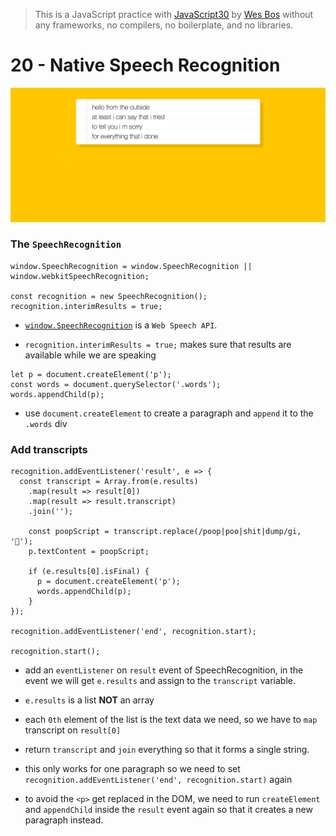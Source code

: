 > This is a JavaScript practice with [JavaScript30](https://javascript30.com/) by [Wes Bos](https://github.com/wesbos) without any frameworks, no compilers, no boilerplate, and no libraries.

# 20 - Native Speech Recognition

![](images/20_00.png)

### The `SpeechRecognition`

```
window.SpeechRecognition = window.SpeechRecognition || window.webkitSpeechRecognition;

const recognition = new SpeechRecognition();
recognition.interimResults = true;
```
- [`window.SpeechRecognition`](https://developer.mozilla.org/en-US/docs/Web/API/SpeechRecognition) is a `Web Speech API`.

- `recognition.interimResults = true;` makes sure that results are available while we are speaking

```
let p = document.createElement('p');
const words = document.querySelector('.words');
words.appendChild(p);
```
- use `document.createElement` to create a paragraph and `append` it to the `.words` div

### Add transcripts

```
recognition.addEventListener('result', e => {
  const transcript = Array.from(e.results)
    .map(result => result[0])
    .map(result => result.transcript)
    .join('');

    const poopScript = transcript.replace(/poop|poo|shit|dump/gi, '💩');
    p.textContent = poopScript;

    if (e.results[0].isFinal) {
      p = document.createElement('p');
      words.appendChild(p);
    }
});

recognition.addEventListener('end', recognition.start);

recognition.start();
```

- add an `eventListener` on `result` event of SpeechRecognition, in the event we will get `e.results` and assign to the `transcript` variable.

- `e.results` is a list **NOT** an array

- each `0th` element of the list is the text data we need, so we have to `map` transcript on `result[0]`

- return `transcript` and `join` everything so that it forms a single string.

- this only works for one paragraph so we need to set `recognition.addEventListener('end', recognition.start)` again

- to avoid the `<p>` get replaced in the DOM, we need to run `createElement` and `appendChild` inside the `result` event again so that it creates a new paragraph instead.

